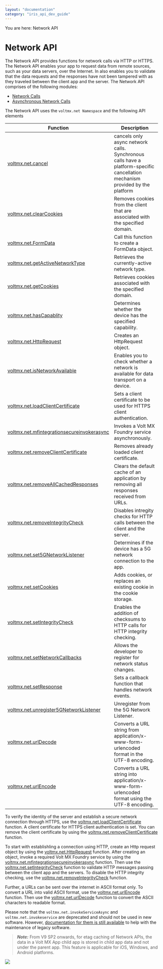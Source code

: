 ```yaml
---
layout: "documentation"
category: "iris_api_dev_guide"
---
```

                            

You are here: Network API

Network API
===========

The Network API provides functions for network calls via HTTP or HTTPS. The Network API enables your app to request data from remote sources, such as your data servers, over the Internet. In also enables you to validate that the data requests and the responses have not been tampered with as they traveled between the client app and the server. The Network API comprises of the following modules:

*   [Network Calls](networkapi_networkcalls.html)
*   [Asynchronous Network Calls](networkapi_asynccalls.html)

The Network API uses the `voltmx.net Namespace` and the following API elements

  
| Function | Description |
| --- | --- |
| [voltmx.net.cancel](voltmx.net_functions.html#Cancel) | cancels only async network calls. Synchronous calls have a platform-specific cancellation mechanism provided by the platform |
| [voltmx.net.clearCookies](voltmx.net_functions.html#voltmx.net9) | Removes cookies from the client that are associated with the specified domain. |
| [voltmx.net.FormData](voltmx.net_functions.html#FormData) | Call this function to create a FormData object. |
| [voltmx.net.getActiveNetworkType](voltmx.net_functions.html#Fetching) | Retrieves the currently-active network type. |
| [voltmx.net.getCookies](voltmx.net_functions.html#voltmx.net8) | Retrieves cookies associated with the specified domain. |
| [voltmx.net.hasCapablity](voltmx.net_functions.html#hasCapability) | Determines whether the device has the specified capability. |
| [voltmx.net.HttpRequest](voltmx.net_functions.html#HttpRequ) | Creates an HttpRequest object. |
| [voltmx.net.isNetworkAvailable](voltmx.net_functions.html#Checking) | Enables you to check whether a network is available for data transport on a device. |
| [voltmx.net.loadClientCertificate](voltmx.net_functions.html#voltmx.net) | Sets a client certificate to be used for HTTPS client authentication. |
| [voltmx.net.mfintegrationsecureinvokerasync](voltmx.net_functions.html#mfintegrationsecureinvokerasync) | Invokes a Volt MX Foundry service asynchronously. |
| [voltmx.net.removeClientCertificate](voltmx.net_functions.html#voltmx.net2) | Removes already loaded client certificate. |
| [voltmx.net.removeAllCachedResponses](voltmx.net_functions.html#removeAllCachedResponses) | Clears the default cache of an application by removing all responses received from URLs. |
| [voltmx.net.removeIntegrityCheck](voltmx.net_functions.html#removeIntegrityCheck) | Disables intregity checks for HTTP calls between the client and the server. |
| [voltmx.net.set5GNetworkListener](voltmx.net_functions.html#setIntegrtityCheck) | Determines if the device has a 5G network connection to the app. |
| [voltmx.net.setCookies](voltmx.net_functions.html#setIntegrtityCheck) | Adds cookies, or replaces an existing cookie in the cookie storage. |
| [voltmx.net.setIntegrityCheck](voltmx.net_functions.html#setIntegrtityCheck) | Enables the addition of checksums to HTTP calls for HTTP integrity checking. |
| [voltmx.net.setNetworkCallbacks](voltmx.net_functions.html#Register) | Allows the developer to register for network status changes. |
| [voltmx.net.setResponse](voltmx.net_functions.html#setResponse) | Sets a callback function that handles network events. |
| [voltmx.net.unregister5GNetworkListener](voltmx.net_functions.html#urlDecode) | Unregister from the 5G Network Listener. |
| [voltmx.net.urlDecode](voltmx.net_functions.html#urlDecode) | Converts a URL string from application/x-www-form-urlencoded format in the UTF-8 encoding. |
| [voltmx.net.urlEncode](voltmx.net_functions.html#urlEncode) | Converts a URL string into application/x-www-form-urlencoded format using the UTF-8 encoding. |

To verify the identity of the server and establish a secure network connection through HTTPS, use the [voltmx.net.loadClientCertificate](voltmx.net_functions.html#voltmx.net) function. A client certificate for HTTPS client authentication is set. You can remove the client certificate by using the [voltmx.net.removeClientCertificate](voltmx.net_functions.html#voltmx.net2) function.

To start with establishling a connection using HTTP, create an Http request object by using the [voltmx.net.HttpRequest](voltmx.net_functions.html#HttpRequ) function. After creating an object, invoke a required Volt MX Foundry service by using the [voltmx.net.mfintegrationsecureinvokerasync](voltmx.net_functions.html#mfintegrationsecureinvokerasync) function. Then use the [voltmx.net.setIntegrityCheck](voltmx.net_functions.html#setIntegrtityCheck) function to validate HTTP messages passing between the client app and the servers. To disable the HTTP integrity checking, use the [voltmx.net.removeIntegrityCheck](voltmx.net_functions.html#removeIntegrityCheck) function.

Further, a URLs can be sent over the internet in ASCII format only. To convert a URL into valid ASCII format, use the [voltmx.net.urlEncode](voltmx.net_functions.html#urlEncode) function. Then use the [voltmx.net.urlDecode](voltmx.net_functions.html#urlDecode) function to convert the ASCII characters to readable format.

Please note that the `voltmx.net.invokeServiceAsync` and `voltmx.net.invokeservice` are deprecated and should not be used in new software. However, [documentation for them is still available](voltmx.net_deprecated.html) to help with the maintenance of legacy software.

> **_Note:_** From V9 SP2 onwards, for etag caching of Network APIs, the data in a Volt MX App child app is stored in child app data and not under the parent app. This feature is applicable for iOS, Windows, and Android platforms.
<!-- > **_Note:_** From V8 SP4 onwards, for etag caching of Network APIs, the data in a Volt MX App child app is stored in child app data and not under the parent app. This feature is applicable for iOS, Windows, and Android platforms. -->

![](resources/prettify/onload.png)
